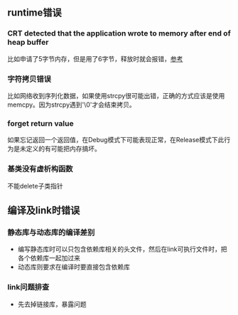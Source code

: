 ## runtime错误

### CRT detected that the application wrote to memory after end of heap buffer

比如申请了5字节内存，但是用了6字节，释放时就会报错，[参考](https://stackoverflow.com/questions/24039299/what-does-crt-detected-that-the-application-wrote-to-memory-after-end-of-heap-b)

### 字符拷贝错误

比如网络收到序列化数据，如果使用strcpy很可能出错，正确的方式应该是使用memcpy。因为strcpy遇到'\0'才会结束拷贝。

### forget return value

如果忘记返回一个返回值，在Debug模式下可能表现正常，在Release模式下此行为是未定义的有可能把内存搞坏。

### 基类没有虚析构函数

不能delete子类指针



## 编译及link时错误

### 静态库与动态库的编译差别

- 编写静态库时可以只包含依赖库相关的头文件，然后在link可执行文件时，把各个依赖库一起加过来
- 动态库则要求在编译时要直接包含依赖库

### link问题排查

- 先去掉链接库，暴露问题